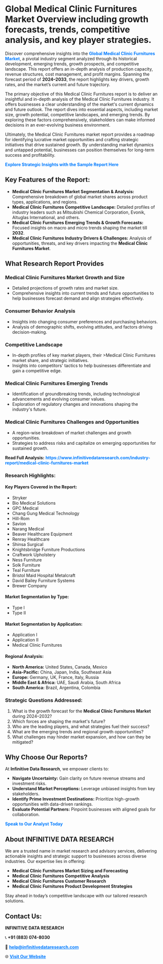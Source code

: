 <h1>Global Medical Clinic Furnitures Market Overview including growth forecasts, trends, competitive analysis, and key player strategies.</h1>
<p>
Discover comprehensive insights into the 
<a href="https://www.infinitivedataresearch.com/industry-report/medical-clinic-furnitures-market" rel="dofollow" style="color: #007BFF; text-decoration: none;"><strong>Global Medical Clinic Furnitures Market</strong></a>, a pivotal industry segment analyzed through its historical development, emerging trends, growth prospects, and competitive landscape. This report offers an in-depth analysis of production capacity, revenue structures, cost management, and profit margins. Spanning the forecast period of <strong>2024–2033</strong>, the report highlights key drivers, growth rates, and the market’s current and future trajectory.
</p>
<p>
The primary objective of this Medical Clinic Furnitures report is to deliver an insightful and in-depth analysis of the Medical Clinic Furnitures industry. It offers businesses a clear understanding of the market's current dynamics and future outlook. The report dives into essential aspects, including market size, growth potential, competitive landscapes, and emerging trends. By exploring these factors comprehensively, stakeholders can make informed decisions in an ever-evolving business environment.
</p>
<p>
Ultimately, the Medical Clinic Furnitures market report provides a roadmap for identifying lucrative market opportunities and crafting strategic initiatives that drive sustained growth. By understanding market dynamics and untapped potential, businesses can position themselves for long-term success and profitability.
</p>
<p>
<a href="https://www.infinitivedataresearch.com/request-sample/reportId=103424" style="color: #007BFF; text-decoration: none;"><strong>Explore Strategic Insights with the Sample Report Here</strong></a>
</p>

<h2>Key Features of the Report:</h2>
<ul>
<li><strong>Medical Clinic Furnitures Market Segmentation & Analysis:</strong> Comprehensive breakdown of global market shares across product types, applications, and regions.</li>
<li><strong>Medical Clinic Furnitures Competitive Landscape:</strong> Detailed profiles of industry leaders such as Mitsubishi Chemical Corporation, Evonik, Altuglas International, and others.</li>
<li><strong>Medical Clinic Furnitures Emerging Trends & Growth Forecasts:</strong> Focused insights on macro and micro trends shaping the market till <strong>2032</strong>.</li>
<li><strong>Medical Clinic Furnitures Industry Drivers & Challenges:</strong> Analysis of opportunities, threats, and key drivers impacting the <strong>Medical Clinic Furnitures Market</strong>.</li>
</ul>

<h2>What Research Report Provides</h2>
<h3>Medical Clinic Furnitures Market Growth and Size</h3>
<ul>
<li>Detailed projections of growth rates and market size.</li>
<li>Comprehensive insights into current trends and future opportunities to help businesses forecast demand and align strategies effectively.</li>
</ul>

<h3>Consumer Behavior Analysis</h3>
<ul>
<li>Insights into changing consumer preferences and purchasing behaviors.</li>
<li>Analysis of demographic shifts, evolving attitudes, and factors driving decision-making.</li>
</ul>

<h3>Competitive Landscape</h3>
<ul>
<li>In-depth profiles of key market players, their >Medical Clinic Furnitures market share, and strategic initiatives.</li>
<li>Insights into competitors' tactics to help businesses differentiate and gain a competitive edge.</li>
</ul>

<h3>Medical Clinic Furnitures Emerging Trends</h3>
<ul>
<li>Identification of groundbreaking trends, including technological advancements and evolving consumer values.</li>
<li>Exploration of regulatory changes and innovations shaping the industry's future.</li>
</ul>

<h3>Medical Clinic Furnitures Challenges and Opportunities</h3>
<ul>
<li>A region-wise breakdown of market challenges and growth opportunities.</li>
<li>Strategies to address risks and capitalize on emerging opportunities for sustained growth.</li>
</ul>
<p><strong>Read Full Analysis:</strong> <a href="https://www.infinitivedataresearch.com/industry-report/medical-clinic-furnitures-market" rel="dofollow" style="color: #007BFF; text-decoration: none;"><strong>https://www.infinitivedataresearch.com/industry-report/medical-clinic-furnitures-market</strong></a></p>
<h3>Research Highlights:</h3>
<h4>Key Players Covered in the Report:</h4>
<ul><li>Stryker</li><li>Bio Medical Solutions</li><li>GPC Medical</li><li>Chang Gung Medical Technology</li><li>Hill-Rom</li><li>Savion</li><li>Narang Medical</li><li>Beaver Healthcare Equipment</li><li>Renray Healthcare</li><li>Shinsa Surgical</li><li>Knightsbridge Furniture Productions</li><li>Craftwork Upholstery</li><li>Ness Furniture</li><li>Solk Furniture</li><li>Teal Furniture</li><li>Bristol Maid Hospital Metalcraft</li><li>David Bailey Furniture Systems</li><li>Brewer Company</li></ul>
<h4>Market Segmentation by Type:</h4>
<ul><li>Type I</li><li>Type II</li></ul>
<h4>Market Segmentation by Application:</h4>
<ul><li>Application I</li><li>Application II</li><li>Medical Clinic Furnitures</li></ul>

<h4>Regional Analysis:</h4>
<ul>
<li><strong>North America:</strong> United States, Canada, Mexico</li>
<li><strong>Asia-Pacific:</strong> China, Japan, India, Southeast Asia</li>
<li><strong>Europe:</strong> Germany, UK, France, Italy, Russia</li>
<li><strong>Middle East & Africa:</strong> UAE, Saudi Arabia, South Africa</li>
<li><strong>South America:</strong> Brazil, Argentina, Colombia</li>
</ul>

<h3>Strategic Questions Addressed:</h3>
<ol>
<li>What is the growth forecast for the <strong>Medical Clinic Furnitures Market</strong> during 2024–2032?</li>
<li>Which forces are shaping the market's future?</li>
<li>Who are the leading players, and what strategies fuel their success?</li>
<li>What are the emerging trends and regional growth opportunities?</li>
<li>What challenges may hinder market expansion, and how can they be mitigated?</li>
</ol>

<h2>Why Choose Our Reports?</h2>
<p>At <strong>Infinitive Data Research</strong>, we empower clients to:</p>
<ul>
<li><strong>Navigate Uncertainty:</strong> Gain clarity on future revenue streams and investment risks.</li>
<li><strong>Understand Market Perceptions:</strong> Leverage unbiased insights from key stakeholders.</li>
<li><strong>Identify Prime Investment Destinations:</strong> Prioritize high-growth opportunities with data-driven rankings.</li>
<li><strong>Evaluate Potential Partners:</strong> Pinpoint businesses with aligned goals for collaboration.</li>
</ul>
<p><a href="https://www.infinitivedataresearch.com/industry-report/medical-clinic-furnitures-market" rel="dofollow" style="color: #007BFF; text-decoration: none;"><strong>Speak to Our Analyst Today</strong></a></p>

<h2>About INFINITIVE DATA RESEARCH</h2>
<p>We are a trusted name in market research and advisory services, delivering actionable insights and strategic support to businesses across diverse industries. Our expertise lies in offering:</p>
<ul>
<li><strong>Medical Clinic Furnitures Market Sizing and Forecasting</strong></li>
<li><strong>Medical Clinic Furnitures Competitive Analysis</strong></li>
<li><strong>Medical Clinic Furnitures Customer Research</strong></li>
<li><strong>Medical Clinic Furnitures Product Development Strategies</strong></li>
</ul>
<p>Stay ahead in today’s competitive landscape with our tailored research solutions.</p>

<h2>Contact Us:</h2>
<p><strong>INFINITIVE DATA RESEARCH</strong></p>
<p>📞 <strong>+91 (883) 074-8030</strong></p>
<p>📧 <strong><a href="mailto:help@infinitivedataresearch.com" style="color: #007BFF;">help@infinitivedataresearch.com</a></strong></p>
<p>🌐 <strong><a href="https://www.infinitivedataresearch.com" rel="dofollow" style="color: #007BFF;">Visit Our Website</a></strong></p>